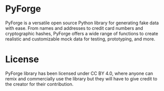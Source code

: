 # PyForge

PyForge is a versatile open source Python library for generating fake data with ease. From names and addresses to credit card numbers and cryptographic hashes, PyForge offers a wide range of functions to create realistic and customizable mock data for testing, prototyping, and more.

# License

PyForge library has been licensed under CC BY 4.0, where anyone can remix and commercially use the library but they will have to give credit to the creator for their contribution.
